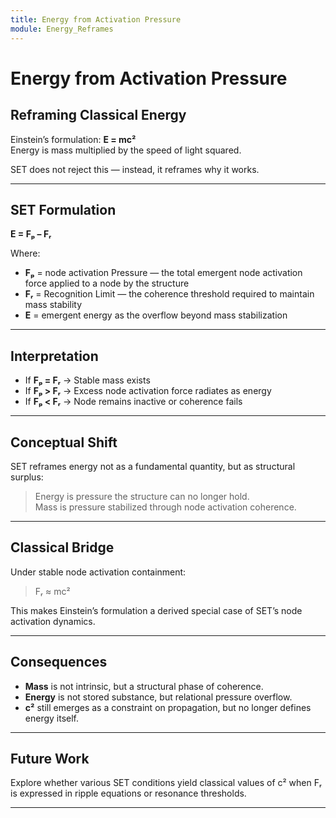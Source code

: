 ```yaml
---
title: Energy from Activation Pressure
module: Energy_Reframes
---
```


# Energy from Activation Pressure

## Reframing Classical Energy

Einstein’s formulation:
**E = mc²**  
Energy is mass multiplied by the speed of light squared.

SET does not reject this — instead, it reframes why it works.

---

## SET Formulation

**E = Fₚ – Fᵣ**

Where:  
- **Fₚ** = node activation Pressure — the total emergent node activation force applied to a node by the structure  
- **Fᵣ** = Recognition Limit — the coherence threshold required to maintain mass stability  
- **E** = emergent energy as the overflow beyond mass stabilization

---

## Interpretation

- If **Fₚ = Fᵣ** → Stable mass exists  
- If **Fₚ > Fᵣ** → Excess node activation force radiates as energy  
- If **Fₚ < Fᵣ** → Node remains inactive or coherence fails

---

## Conceptual Shift

SET reframes energy not as a fundamental quantity, but as structural surplus:  
> Energy is pressure the structure can no longer hold.  
> Mass is pressure stabilized through node activation coherence.

---

## Classical Bridge

Under stable node activation containment:
> Fᵣ ≈ mc²

This makes Einstein’s formulation a derived special case of SET’s node activation dynamics.

---

## Consequences

- **Mass** is not intrinsic, but a structural phase of coherence.  
- **Energy** is not stored substance, but relational pressure overflow.  
- **c²** still emerges as a constraint on propagation, but no longer defines energy itself.

---

## Future Work

Explore whether various SET conditions yield classical values of c² when Fᵣ is expressed in ripple equations or resonance thresholds.

---
